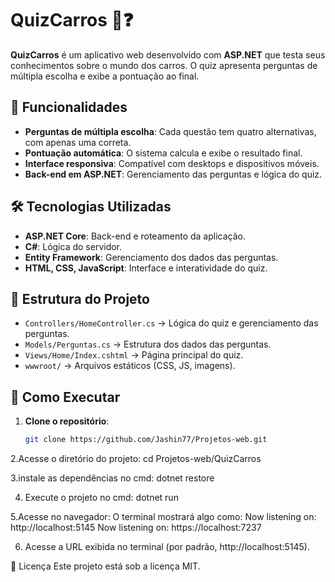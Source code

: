 # QuizCarros 🚗❓  

**QuizCarros** é um aplicativo web desenvolvido com **ASP.NET** que testa seus conhecimentos sobre o mundo dos carros. O quiz apresenta perguntas de múltipla escolha e exibe a pontuação ao final.  

## 📌 Funcionalidades  

- **Perguntas de múltipla escolha**: Cada questão tem quatro alternativas, com apenas uma correta.  
- **Pontuação automática**: O sistema calcula e exibe o resultado final.  
- **Interface responsiva**: Compatível com desktops e dispositivos móveis.  
- **Back-end em ASP.NET**: Gerenciamento das perguntas e lógica do quiz.  

## 🛠 Tecnologias Utilizadas  

- **ASP.NET Core**: Back-end e roteamento da aplicação.  
- **C#**: Lógica do servidor.  
- **Entity Framework**: Gerenciamento dos dados das perguntas.  
- **HTML, CSS, JavaScript**: Interface e interatividade do quiz.  

## 📂 Estrutura do Projeto  

- `Controllers/HomeController.cs` → Lógica do quiz e gerenciamento das perguntas.  
- `Models/Perguntas.cs` → Estrutura dos dados das perguntas.  
- `Views/Home/Index.cshtml` → Página principal do quiz.  
- `wwwroot/` → Arquivos estáticos (CSS, JS, imagens).  

## 🚀 Como Executar  

1. **Clone o repositório**:  
   ```bash
   git clone https://github.com/Jashin77/Projetos-web.git
2.Acesse o diretório do projeto:
cd Projetos-web/QuizCarros

3.instale as dependências no cmd:
dotnet restore

4. Execute o projeto no cmd:
   dotnet run
   
5.Acesse no navegador:
  O terminal mostrará algo como:
  Now listening on: http://localhost:5145
  Now listening on: https://localhost:7237
  
6. Acesse a URL exibida no terminal (por padrão, http://localhost:5145).
   
📜 Licença
Este projeto está sob a licença MIT.
